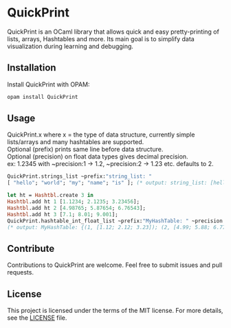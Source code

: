# QuickPrint

QuickPrint is an OCaml library that allows quick and easy pretty-printing of lists, arrays, Hashtables and more. Its main goal is to simplify data visualization during learning and debugging.

## Installation

Install QuickPrint with OPAM:

```bash
opam install QuickPrint
```

## Usage

QuickPrint.x where x = the type of data structure, currently simple lists/arrays and many hashtables are supported.
<br/>Optional (prefix) prints same line before data structure.
<br/>Optional (precision) on float data types gives decimal precision.
<br/>ex: 1.2345 with ~precision:1 -> 1.2, ~precision:2 -> 1.23 etc. defaults to 2.

```ocaml
QuickPrint.strings_list ~prefix:"string_list: "
[ "hello"; "world"; "my"; "name"; "is" ]; (* output: string_list: [hello; world; my; name; is] *)

let ht = Hashtbl.create 3 in
Hashtbl.add ht 1 [1.1234; 2.1235; 3.23456];
Hashtbl.add ht 2 [4.98765; 5.87654; 6.76543];
Hashtbl.add ht 3 [7.1; 8.01; 9.001];
QuickPrint.hashtable_int_float_list ~prefix:"MyHashTable: " ~precision:2 ht
(* output: MyHashTable: {(1, [1.12; 2.12; 3.23]); (2, [4.99; 5.88; 6.77]); (3, [7.10; 8.01; 9.00]); } *)
```

## Contribute

Contributions to QuickPrint are welcome. Feel free to submit issues and pull requests.

## License

This project is licensed under the terms of the MIT license. For more details, see the [LICENSE](/LICENSE) file.
